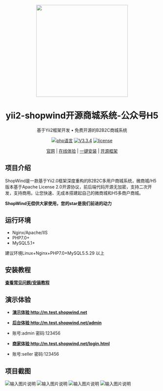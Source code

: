 <div align="center">&nbsp;</div>
<div align="center">
  <a href="https://www.shopwind.net">
    <img width="300" src="https://www.shopwind.net/templates/mall/default/styles/default/images/logo.png">
  </a>
</div>
<h1 align="center">yii2-shopwind开源商城系统-公众号H5</h1>
<div align="center">

基于Yii2框架开发 • 免费开源的B2B2C商城系统

</div>
<div align="center">

[![php语言](https://img.shields.io/badge/language-php-red)](https://www.shopwind.net/)
[![V3.3.4](https://img.shields.io/badge/release-3.3.4-blue)](https://www.shopwind.net/product/download.html)
[![license](https://img.shields.io/badge/license-Apache2.0-green)](https://www.shopwind.net/license/)

</div>
<div align="center">

  [官网](https://www.shopwind.net/) |
  [在线体验](http://m.test.shopwind.net/) |
  [一键安装](https://www.shopwind.net/forum/thread-282.html) |
  [开源框架](https://www.yiichina.com/) 

</div>


## 项目介绍
ShopWind是一款基于Yii2.0框架深度重构的B2B2C多用户商城系统，微商城/H5版本基于Apache License 2.0开源协议，前后端代码开源无加密，支持二次开发，支持商用。让您快速、无成本搭建起自己的微商城和H5多商户商城。

**ShopWind无偿供大家使用，您的star是我们前进的动力** 

## 运行环境

- Nginx/Apache/IIS
- PHP7.0+
- MySQL5.1+

建议环境Linux+Nginx+PHP7.0+MySQL5.5.29 以上

## 安装教程
<a href="https://www.shopwind.net/forum/portal.html" target="_blank"> **查看常见问题/安装教程** </a>

## 演示体验
* <a href="http://m.test.shopwind.net" target="_blank"> **演示体验 http://m.test.shopwind.net** </a>

* <a href="http://m.test.shopwind.net/admin" target="_blank"> **后台体验 http://m.test.shopwind.net/admin** </a>
* 账号:admin 密码:123456

* <a href="http://m.test.shopwind.net/login.html" target="_blank"> **商家体验 http://m.test.shopwind.net/login.html** </a>
* 账号:seller 密码:123456


## 项目截图
![输入图片说明](https://images.gitee.com/uploads/images/2021/1024/120728_7c1c03da_7967349.jpeg "h5-1.jpg")
![输入图片说明](https://images.gitee.com/uploads/images/2021/1024/120741_cf01b3f6_7967349.jpeg "h5-2.jpg")
![输入图片说明](https://images.gitee.com/uploads/images/2021/1024/120754_bcfbdb08_7967349.jpeg "h5-3.jpg")
![输入图片说明](https://images.gitee.com/uploads/images/2021/1024/120805_1041d39b_7967349.jpeg "h5-4.jpg")
